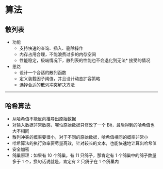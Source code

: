 # 算法

## 散列表

* 功能
  * 支持快速的查询、插入、删除操作
  * 内存占用合理，不能浪费过多的内存空间
  * 性能稳定，极端情况下，散列表的性能也不会退化到无法* 接受的情况
* 思路
  * 设计一个合适的散列函数
  * 定义装载因子阈值，并且设计动态扩容策略
  * 选择合适的散列冲突解决方法
 ----

## 哈希算法

* 从哈希值不能反向推导出原始数据
* 对输入数据非常敏感，哪怕原始数据只修改了一个 Bit，最后得到的哈希值也大不相同
* 散列冲突的概率要很小，对于不同的原始数据，哈希值相同的概率非常小
* 哈希算法的执行效率要尽量高效，针对较长的文本，也能快速地计算出哈希值
* 安全加密
* 鸽巢原理：如果有 10 个鸽巢，有 11 只鸽子，那肯定有 1 个鸽巢中的鸽子数量多于 1 个，换句话说就是，肯定有 2 只鸽子在 1 个鸽巢内